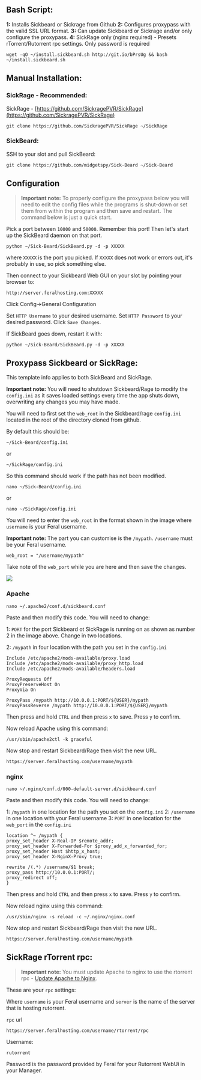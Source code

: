 
Bash Script:
---

**1:** Installs Sickbeard or Sickrage from Github
**2:** Configures proxypass with the valid SSL URL format.
**3:** Can update Sickbeard or Sickrage and/or only configure the proxypass.
**4:** SickRage only (nginx required) - Presets rTorrent/Rutorrent rpc settings. Only password is required

~~~
wget -qO ~/install.sickbeard.sh http://git.io/bPrsUg && bash ~/install.sickbeard.sh
~~~

Manual Installation:
---

### SickRage - Recommended:

SickRage - [https://github.com/SickragePVR/SickRage](https://github.com/SickragePVR/SickRage)

~~~
git clone https://github.com/SickragePVR/SickRage ~/SickRage
~~~

### SickBeard:

SSH to your slot and pull SickBeard:

~~~
git clone https://github.com/midgetspy/Sick-Beard ~/Sick-Beard
~~~

Configuration
---

> **Important note:** To properly configure the proxypass below you will need to edit the config files while the programs is shut-down or set them from within the program and then save and restart. The command below is just a quick start.

Pick a port between `10000` and `50000`.  Remember this port!  Then let's start up the SickBeard daemon on that port.

~~~
python ~/Sick-Beard/SickBeard.py -d -p XXXXX
~~~

where `XXXXX` is the port you picked.  If `XXXXX` does not work or errors out, it's probably in use, so pick something else.

Then connect to your Sickbeard Web GUI on your slot by pointing your browser to: 

~~~
http://server.feralhosting.com:XXXXX
~~~

Click Config->General Configuration

Set `HTTP Username` to your desired username.
Set `HTTP Password` to your desired password.
Click `Save Changes`.

If SickBeard goes down, restart it with:

~~~
python ~/Sick-Beard/SickBeard.py -d -p XXXXX
~~~

Proxypass Sickbeard or SickRage:
---

This template info applies to both SickBeard and SickRage.

**Important note:** You will need to shutdown Sickbeard/Rage to modify the `config.ini` as it saves loaded settings every time the app shuts down, overwriting any changes you may have made.

You will need to first set the `web_root` in the Sickbeard/rage `config.ini` located in the root of the directory cloned from github.

By default this should be:

~~~
~/Sick-Beard/config.ini
~~~

or

~~~
~/SickRage/config.ini
~~~

So this command should work if the path has not been modified.

~~~
nano ~/Sick-Beard/config.ini
~~~

or

~~~
nano ~/SickRage/config.ini
~~~

You will need to enter the `web_root` in the format shown in the image where `username` is your Feral username.

**Important note:** The part you can customise is the  `/mypath`. `/username` must be your Feral username.

~~~
web_root = "/username/mypath"
~~~

Take note of the `web_port` while you are here and then save the changes.

![](https://raw.githubusercontent.com/feralhosting/feralfilehosting/master/Feral%20Wiki/Software/Sickbeard%20-%20Basic%20Setup/webroot.png)

### Apache

~~~
nano ~/.apache2/conf.d/sickbeard.conf
~~~

Paste and then modify this code. You will need to change:

1: `PORT` for the port Sickbeard ot SickRage is running on as shown as number 2 in the image above. Change in two locations.

2: `/mypath` in four location with the path you set in the `config.ini`

~~~
Include /etc/apache2/mods-available/proxy.load
Include /etc/apache2/mods-available/proxy_http.load
Include /etc/apache2/mods-available/headers.load

ProxyRequests Off
ProxyPreserveHost On
ProxyVia On

ProxyPass /mypath http://10.0.0.1:PORT/${USER}/mypath
ProxyPassReverse /mypath http://10.0.0.1:PORT/${USER}/mypath
~~~

Then press and hold `CTRL` and then press `x` to save. Press `y` to confirm.

Now reload Apache using this command:

~~~
/usr/sbin/apache2ctl -k graceful
~~~

Now stop and restart Sickbeard/Rage then visit the new URL.

~~~
https://server.feralhosting.com/username/mypath
~~~

### nginx

~~~
nano ~/.nginx/conf.d/000-default-server.d/sickbeard.conf
~~~

Paste and then modify this code. You will need to change:

1: `/mypath` in one location for the path you set on the `config.ini`
2: `/username` in one location with your Feral username
3: `PORT` in one location for the `web_port` in the `config.ini`

~~~
location ^~ /mypath {
proxy_set_header X-Real-IP $remote_addr;
proxy_set_header X-Forwarded-For $proxy_add_x_forwarded_for;
proxy_set_header Host $http_x_host;
proxy_set_header X-NginX-Proxy true;

rewrite /(.*) /username/$1 break;
proxy_pass http://10.0.0.1:PORT/;
proxy_redirect off;
}
~~~

Then press and hold `CTRL` and then press `x` to save. Press `y` to confirm.

Now reload nginx using this command:

~~~
/usr/sbin/nginx -s reload -c ~/.nginx/nginx.conf
~~~

Now stop and restart Sickbeard/Rage then visit the new URL.

~~~
https://server.feralhosting.com/username/mypath
~~~

SickRage rTorrent rpc:
---

> **Important note:** You must update Apache to nginx to use the rtorrent rpc - [Update Apache to Nginx](https://www.feralhosting.com/faq/view?question=231).

These are your `rpc` settings:

Where `username` is your Feral username and `server` is the name of the server that is hosting rutorrent.

`rpc` url

~~~
https://server.feralhosting.com/username/rtorrent/rpc
~~~

Username:

~~~
rutorrent
~~~

Password is the password provided by Feral for your Rutorrent WebUi in your Manager.



